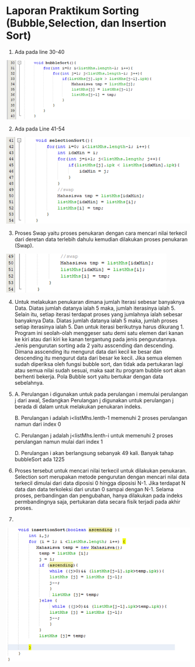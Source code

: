 # Laporan Praktikum Sorting (Bubble,Selection, dan Insertion Sort)

1. Ada pada line 30-40
<img src="BubbleSort.png">

2. Ada pada Line 41-54
<img src="SelectionSort.png">

3. Proses Swap yaitu proses penukaran dengan cara mencari nilai terkecil dari deretan data terlebih dahulu kemudian dilakukan proses penukaran (Swap). 
<img src="Swap.png">

4. Untuk melakukan penukaran dimana jumlah Iterasi sebesar banyaknya Data. Diatas jumlah datanya ialah 5 maka, jumlah iterasinya ialah 5. Selain itu, setiap iterasi terdapat proses yang jumlahnya ialah sebesar banyaknya Data. Diatas jumlah datanya ialah 5 maka, jumlah proses setiap iterasinya ialah 5. Dan untuk iterasi berikutnya harus dikurang 1.  Program ini seolah-olah menggeser satu demi satu elemen dari kanan ke kiri atau dari kiri ke kanan tergantung pada jenis pengurutannya. Jenis pengurutan sorting ada 2 yaitu asscending dan descending. Dimana asscending itu mengurut data dari kecil ke besar dan descending itu mengurut data dari besar ke kecil. Jika semua elemen sudah diperiksa oleh fungsi bubble sort, dan tidak ada pertukaran lagi atau semua nilai sudah sesuai, maka saat itu program bubble sort akan berhenti bekerja. Pola Bubble sort yaitu bertukar dengan data sebelahnya. 
5. A. Perulangan  i digunakan untuk pada perulangan i memulai perulangan j dari awal, Sedangkan Perulangan j digunakan untuk perulangan j berada di dalam untuk melakukan penukaran indeks. 
    
    B. Perulangan i adalah i<listMhs.lenth-1 memenuhi 2 proses perulangan namun dari index 0

    C.  Perulangan j adalah j<listMhs.lenth-i untuk memenuhi 2 proses perulangan namun mulai dari index 1

    D. Perulangan i akan berlangsung sebanyak 49 kali. Banyak tahap bubbleSort ada  1225 
6.  Proses tersebut untuk mencari nilai terkecil untuk dilakukan penukaran. Selection sort merupakan metode pengurutan dengan mencari nilai data terkecil dimulai dari data diposisi 0 hingga diposisi N-1. Jika terdapat N data dan data terkoleksi dari urutan 0 sampai dengan N-1. Selama proses, perbandingan dan pengubahan, hanya dilakukan pada indeks permbandingnya saja, pertukaran data secara fisik terjadi pada akhir proses. 
7. 
<img src="Asscending.png">